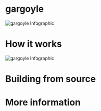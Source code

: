 # gargoyle
![gargoyle Infographic](https://github.com/JLospinoso/github/raw/master/title.png)

# How it works
![gargoyle Infographic](https://github.com/JLospinoso/github/raw/master/infographic.png)

# Building from source

# More information
